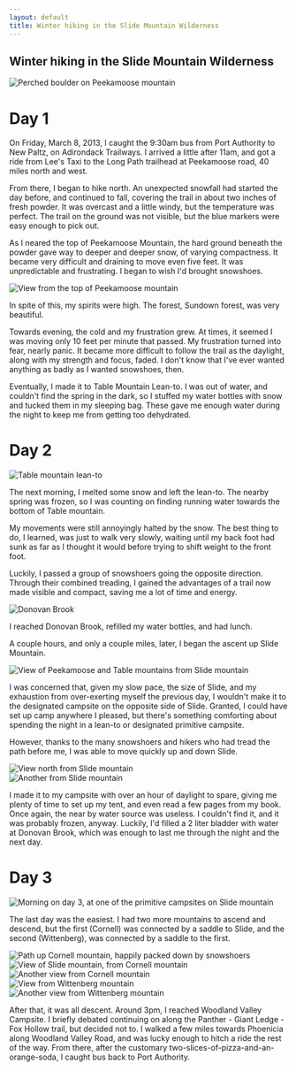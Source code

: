 ```yaml
---
layout: default
title: Winter hiking in the Slide Mountain Wilderness
---
```


## Winter hiking in the Slide Mountain Wilderness

![Perched boulder on Peekamoose mountain](/assets/images/20130313_slide_01_sm.jpg)

# Day 1

On Friday, March 8, 2013, I caught the 9:30am bus from Port Authority to New Paltz, on Adirondack Trailways. I arrived a little after 11am,
and got a ride from Lee's Taxi to the Long Path trailhead at Peekamoose road, 40 miles north and west.

From there, I began to hike north. An unexpected snowfall had started the day before, and continued to fall, covering the trail 
in about two inches of fresh powder. It was overcast and a little windy, but the temperature was perfect. The trail on the ground
was not visible, but the blue markers were easy enough to pick out.

As I neared the top of Peekamoose Mountain, the hard ground beneath the powder gave way to deeper and deeper snow, of varying
compactness. It became very difficult and draining to move even five feet. It was unpredictable and frustrating. I began to
wish I'd brought snowshoes.

![View from the top of Peekamoose mountain](/assets/images/20130313_slide_02_sm.jpg)

In spite of this, my spirits were high. The forest, Sundown forest, was very beautiful.

Towards evening, the cold and my frustration grew. At times, it seemed I was moving only 10 feet per minute that passed.
My frustration turned into fear, nearly panic. It became more difficult to follow the trail as the daylight, along with
my strength and focus, faded. I don't know that I've ever wanted anything as badly as I wanted snowshoes, then.

Eventually, I made it to Table Mountain Lean-to. I was out of water, and couldn't find the spring in the dark, so I stuffed
my water bottles with snow and tucked them in my sleeping bag. These gave me enough water during the night to keep me
from getting too dehydrated.

# Day 2

![Table mountain lean-to](/assets/images/20130313_slide_03_sm.jpg)

The next morning, I melted some snow and left the lean-to. The nearby spring was frozen, so I was counting
on finding running water towards the bottom of Table mountain.

My movements were still annoyingly halted by the snow. The best thing to do, I learned, was just to walk very slowly, waiting
until my back foot had sunk as far as I thought it would before trying to shift weight to the front foot.

Luckily, I passed a group of snowshoers going the opposite direction. Through their combined treading, I gained the
advantages of a trail now made visible and compact, saving me a lot of time and energy.

![Donovan Brook](/assets/images/20130313_slide_04_sm.jpg)

I reached Donovan Brook, refilled my water bottles, and had lunch.

A couple hours, and only a couple miles, later, I began the ascent up Slide Mountain. 

![View of Peekamoose and Table mountains from Slide mountain](/assets/images/20130313_slide_05_sm.jpg)

I was concerned that, given my slow pace, the size of Slide, and my exhaustion from over-exerting myself the previous day, 
I wouldn't make it to the designated campsite on the opposite side of Slide. Granted, I could have set up camp anywhere I pleased,
but there's something comforting about spending the night in a lean-to or designated primitive campsite.

However, thanks to the many snowshoers and hikers who had tread the path before me, I was able to move quickly up and down Slide. 

![View north from Slide mountain](/assets/images/20130313_slide_06_sm.jpg)<br/>
![Another from Slide mountain](/assets/images/20130313_slide_07_sm.jpg)

I made it to my campsite with over an hour of daylight to spare, giving me plenty of time to set up my tent, and even read a few 
pages from my book. Once again, the near by water source was useless. I couldn't find it, and it was probably frozen, anyway. 
Luckily, I'd filled a 2 liter bladder with water at Donovan Brook, which was enough to last me through the night and the next day.

# Day 3

![Morning on day 3, at one of the primitive campsites on Slide mountain](/assets/images/20130313_slide_08_sm.jpg)

The last day was the easiest. I had two more mountains to ascend and descend, but the first (Cornell) was connected by a saddle
to Slide, and the second (Wittenberg), was connected by a saddle to the first. 

![Path up Cornell mountain, happily packed down by snowshoers](/assets/images/20130313_slide_09_sm.jpg)<br/>
![View of Slide mountain, from Cornell mountain](/assets/images/20130313_slide_10_sm.jpg)<br/>
![Another view from Cornell mountain](/assets/images/20130313_slide_11_sm.jpg)<br/>
![View from Wittenberg mountain](/assets/images/20130313_slide_12_sm.jpg)<br/>
![Another view from Wittenberg mountain](/assets/images/20130313_slide_13_sm.jpg)<br/>

After that, it was all descent. Around 3pm, I reached Woodland Valley Campsite. 
I briefly debated continuing on along the Panther - Giant Ledge - Fox Hollow trail, but decided not to. I walked a few miles 
towards Phoenicia along Woodland Valley Road, and was lucky enough to hitch a ride the rest of the way. From there, after 
the customary two-slices-of-pizza-and-an-orange-soda, I caught bus back to Port Authority.

